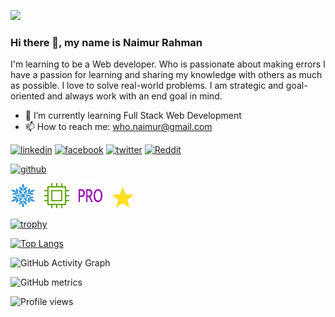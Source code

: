 ![](https://scontent.fdac14-1.fna.fbcdn.net/v/t39.30808-6/307365061_390411919958169_7631010818844562972_n.jpg?_nc_cat=100&ccb=1-7&_nc_sid=09cbfe&_nc_ohc=593EnWkuh8IAX-wFxOw&tn=m7yPzMqE6qReEMm7&_nc_ht=scontent.fdac14-1.fna&oh=00_AT8X4M-yOskjxctFtQoZhsMjn_nakVA8bDfZw1I19hZPww&oe=6355B019)
### Hi there 👋, my name is Naimur Rahman
I'm learning to be a Web developer. Who is passionate about making errors I have a passion for learning and sharing my knowledge with others as much as possible. I love to solve real-world problems. I am strategic and goal-oriented and always work with an end goal in mind.

- 🌱 I’m currently learning Full Stack Web Development 
- 📫 How to reach me: who.naimur@gmail.com 


[<img src='https://cdn.jsdelivr.net/npm/simple-icons@3.0.1/icons/linkedin.svg' alt='linkedin' height='40'>](https://www.linkedin.com/in/inaimur/)  [<img src='https://cdn.jsdelivr.net/npm/simple-icons@3.0.1/icons/facebook.svg' alt='facebook' height='40'>](https://www.facebook.com/N4imUR)  [<img src='https://cdn.jsdelivr.net/npm/simple-icons@3.0.1/icons/twitter.svg' alt='twitter' height='40'>](https://twitter.com/i_naimur)  [<img src='https://cdn.jsdelivr.net/npm/simple-icons@3.0.1/icons/reddit.svg' alt='Reddit' height='40'>](https://www.reddit.com/user/inaimur)  

[<img src='https://cdn.jsdelivr.net/npm/simple-icons@3.0.1/icons/github.svg' alt='github' height='40'>](https://github.com/inaimur)  

<a href='https://archiveprogram.github.com/'><img src='https://raw.githubusercontent.com/acervenky/animated-github-badges/master/assets/acbadge.gif' width='40' height='40'></a> <a href='https://docs.github.com/en/developers'><img src='https://raw.githubusercontent.com/acervenky/animated-github-badges/master/assets/devbadge.gif' width='40' height='40'></a> <a href='https://github.com/pricing'><img src='https://raw.githubusercontent.com/acervenky/animated-github-badges/master/assets/pro.gif' width='40' height='40'></a> <a href='https://stars.github.com/'><img src='https://raw.githubusercontent.com/acervenky/animated-github-badges/master/assets/starbadge.gif' width='35' height='35'></a> 

[![trophy](https://github-profile-trophy.vercel.app/?username=inaimur)](https://github.com/ryo-ma/github-profile-trophy)

[![Top Langs](https://github-readme-stats.vercel.app/api/top-langs/?username=inaimur)](https://github.com/anuraghazra/github-readme-stats)

![GitHub Activity Graph](https://activity-graph.herokuapp.com/graph?username=inaimur)  

![GitHub metrics](https://metrics.lecoq.io/inaimur)  

![Profile views](https://gpvc.arturio.dev/inaimur)  
